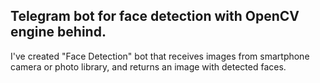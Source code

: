 ## Telegram bot for face detection with OpenCV engine behind.


I've created "Face Detection" bot that receives images from smartphone camera or photo library, and returns an image with detected faces.



